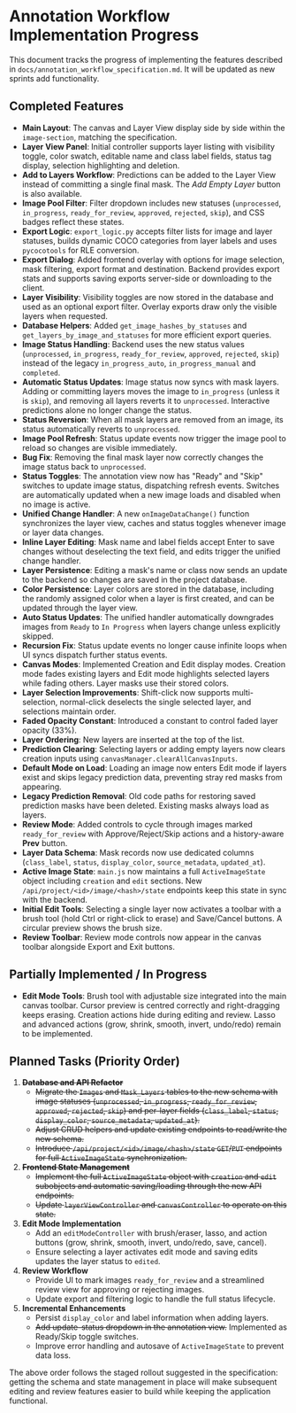 # Annotation Workflow Implementation Progress

This document tracks the progress of implementing the features described in
`docs/annotation_workflow_specification.md`.
It will be updated as new sprints add functionality.

## Completed Features

- **Main Layout**: The canvas and Layer View display side by side within the
  `image-section`, matching the specification.
- **Layer View Panel**: Initial controller supports layer listing with
  visibility toggle, color swatch, editable name and class label fields, status
  tag display, selection highlighting and deletion.
- **Add to Layers Workflow**: Predictions can be added to the Layer View instead
  of committing a single final mask. The _Add Empty Layer_ button is also
  available.
- **Image Pool Filter**: Filter dropdown includes new statuses
  (`unprocessed`, `in_progress`, `ready_for_review`, `approved`, `rejected`,
  `skip`), and CSS badges reflect these states.
- **Export Logic**: `export_logic.py` accepts filter lists for image and layer
  statuses, builds dynamic COCO categories from layer labels and uses
  `pycocotools` for RLE conversion.
- **Export Dialog**: Added frontend overlay with options for image selection,
  mask filtering, export format and destination. Backend provides export stats
  and supports saving exports server-side or downloading to the client.
- **Layer Visibility**: Visibility toggles are now stored in the database and
  used as an optional export filter. Overlay exports draw only the visible
  layers when requested.
- **Database Helpers**: Added `get_image_hashes_by_statuses` and
  `get_layers_by_image_and_statuses` for more efficient export queries.
- **Image Status Handling**: Backend uses the new status values
  (`unprocessed`, `in_progress`, `ready_for_review`, `approved`, `rejected`, `skip`)
  instead of the legacy `in_progress_auto`, `in_progress_manual` and `completed`.
- **Automatic Status Updates**: Image status now syncs with mask layers. Adding or
  committing layers moves the image to `in_progress` (unless it is `skip`),
  and removing all layers reverts it to `unprocessed`. Interactive predictions
  alone no longer change the status.
- **Status Reversion**: When all mask layers are removed from an image, its status automatically
  reverts to `unprocessed`.
- **Image Pool Refresh**: Status update events now trigger the image pool to reload so changes are visible immediately.
- **Bug Fix**: Removing the final mask layer now correctly changes the image status back to `unprocessed`.
- **Status Toggles**: The annotation view now has "Ready" and "Skip" switches to update image status, dispatching refresh events. Switches are automatically updated when a new image loads and disabled when no image is active.
- **Unified Change Handler**: A new `onImageDataChange()` function synchronizes the layer view, caches and status toggles whenever image or layer data changes.
- **Inline Layer Editing**: Mask name and label fields accept Enter to save changes without deselecting the text field, and edits trigger the unified change handler.
- **Layer Persistence**: Editing a mask's name or class now sends an update to the backend so changes are saved in the project database.
- **Color Persistence**: Layer colors are stored in the database, including the randomly assigned color when a layer is first created, and can be updated through the layer view.
- **Auto Status Updates**: The unified handler automatically downgrades images from `Ready` to `In Progress` when layers change unless explicitly skipped.
- **Recursion Fix**: Status update events no longer cause infinite loops when UI syncs dispatch further status events.
- **Canvas Modes**: Implemented Creation and Edit display modes. Creation mode fades existing layers and Edit mode highlights selected layers while fading others. Layer masks use their stored colors.
- **Layer Selection Improvements**: Shift-click now supports multi-selection, normal-click deselects the single selected layer, and selections maintain order.
- **Faded Opacity Constant**: Introduced a constant to control faded layer opacity (33%).
- **Layer Ordering**: New layers are inserted at the top of the list.
- **Prediction Clearing**: Selecting layers or adding empty layers now clears creation inputs using `canvasManager.clearAllCanvasInputs`.
- **Default Mode on Load**: Loading an image now enters Edit mode if layers exist and skips legacy prediction data, preventing stray red masks from appearing.
- **Legacy Prediction Removal**: Old code paths for restoring saved prediction masks have been deleted. Existing masks always load as layers.
- **Review Mode**: Added controls to cycle through images marked `ready_for_review` with Approve/Reject/Skip actions and a history-aware **Prev** button.
- **Layer Data Schema**: Mask records now use dedicated columns (`class_label`, `status`, `display_color`, `source_metadata`, `updated_at`).
- **Active Image State**: `main.js` now maintains a full `ActiveImageState` object including `creation` and `edit` sections. New `/api/project/<id>/image/<hash>/state` endpoints keep this state in sync with the backend.
- **Initial Edit Tools**: Selecting a single layer now activates a toolbar with
  a brush tool (hold Ctrl or right-click to erase) and Save/Cancel buttons. A
  circular preview shows the brush size.
- **Review Toolbar**: Review mode controls now appear in the canvas toolbar
  alongside Export and Exit buttons.

## Partially Implemented / In Progress

- **Edit Mode Tools**: Brush tool with adjustable size integrated into the main
  canvas toolbar. Cursor preview is centred correctly and right-dragging keeps
  erasing. Creation actions hide during editing and review. Lasso and advanced
  actions (grow, shrink, smooth, invert, undo/redo) remain to be implemented.

## Planned Tasks (Priority Order)

1. ~~**Database and API Refactor**~~
   - ~~Migrate the `Images` and `Mask_Layers` tables to the new schema with image
     statuses (`unprocessed`, `in_progress`, `ready_for_review`, `approved`,
     `rejected`, `skip`) and per-layer fields (`class_label`, `status`,
     `display_color`, `source_metadata`, `updated_at`).~~
   - ~~Adjust CRUD helpers and update existing endpoints to read/write the new
     schema.~~
   - ~~Introduce `/api/project/<id>/image/<hash>/state` `GET`/`PUT` endpoints for
     full `ActiveImageState` synchronization.~~
2. ~~**Frontend State Management**~~
   - ~~Implement the full `ActiveImageState` object with `creation` and `edit`
     subobjects and automatic saving/loading through the new API endpoints.~~
   - ~~Update `layerViewController` and `canvasController` to operate on this state.~~
3. **Edit Mode Implementation**
   - Add an `editModeController` with brush/eraser, lasso, and action buttons
     (grow, shrink, smooth, invert, undo/redo, save, cancel).
   - Ensure selecting a layer activates edit mode and saving edits updates the
     layer status to `edited`.
4. **Review Workflow**
   - Provide UI to mark images `ready_for_review` and a streamlined review view
     for approving or rejecting images.
   - Update export and filtering logic to handle the full status lifecycle.
5. **Incremental Enhancements**
   - Persist `display_color` and label information when adding layers.
   - ~~Add update-status dropdown in the annotation view.~~ Implemented as Ready/Skip toggle switches.
   - Improve error handling and autosave of `ActiveImageState` to prevent data
     loss.

The above order follows the staged rollout suggested in the specification:
getting the schema and state management in place will make subsequent editing and
review features easier to build while keeping the application functional.
